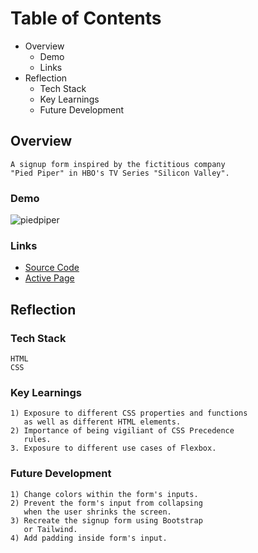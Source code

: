# Table of Contents
- Overview
  - Demo
  - Links 
- Reflection
  - Tech Stack
  - Key Learnings
  - Future Development

 ## Overview
```
A signup form inspired by the fictitious company 
"Pied Piper" in HBO's TV Series "Silicon Valley".
``` 
 ### Demo
![piedpiper](https://user-images.githubusercontent.com/40774386/181393433-6aef06dc-a21b-49ed-8132-a1946b5a13a8.gif)

 ### Links
 
 - [Source Code](https://github.com/daveparkster/signupForm)
 - [Active Page](https://daveparkster.github.io/signup-form/)

 
 ## Reflection
 ### Tech Stack
 ```
 HTML
 CSS
 ```
 ### Key Learnings
 ```
 1) Exposure to different CSS properties and functions
    as well as different HTML elements. 
 2) Importance of being vigiliant of CSS Precedence 
    rules.
 3. Exposure to different use cases of Flexbox.
 ```
 ### Future Development
 ```
 1) Change colors within the form's inputs.
 2) Prevent the form's input from collapsing 
    when the user shrinks the screen.
 3) Recreate the signup form using Bootstrap 
    or Tailwind.
 4) Add padding inside form's input.
 ```




